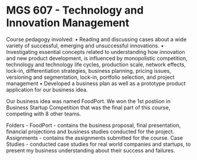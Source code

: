 # MGS 607 - Technology and Innovation Management

Course pedagogy involved:
• Reading and discussing cases about a wide variety of successful, emerging and unsuccessful innovations.
• Investigating essential concepts related to understanding how innovation and new product development, is influenced by monopolistic competition, technology and technology life cycles, production scale, network effects, lock-in, differentiation strategies, business planning, pricing issues, versioning and segmentation, lock-in, portfolio selection, and project management
• Developed a business plan as well as a prototype product application for our business idea.

Our business idea was named FoodPort. We won the 1st postiion in Business Startup Competition that was the final part of this course, competing with 8 other teams.

Folders -
FoodPort - contains the business proposal, final presentation, financial projections and business studies conducted for the project.
Assignments - contains the assignments submitted for the course.
Case Studies - conducted case studies for real world companies and startups, to present my business understanding about their success and failures.